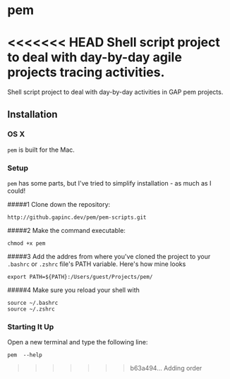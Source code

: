 pem
===

<<<<<<< HEAD
Shell script project to deal with day-by-day agile projects tracing activities.
=======
Shell script project to deal with day-by-day activities in GAP pem projects.

Installation
------------

### OS X

`pem` is built for the Mac.

### Setup

`pem` has some parts, but I've tried to simplify installation - as much as I could!

#####1 Clone down the repository:

```
http://github.gapinc.dev/pem/pem-scripts.git
```

#####2	Make the command executable:

```
chmod +x pem
```

#####3	Add the addres from where you've cloned the project to your `.bashrc` or `.zshrc` file's PATH variable. Here's how mine looks

```
export PATH=${PATH}:/Users/guest/Projects/pem/
```

#####4 Make sure you reload your shell with

```
source ~/.bashrc
source ~/.zshrc
```

### Starting It Up

Open a new terminal and type the following line:

```
pem  --help
```
>>>>>>> b63a494... Adding order
